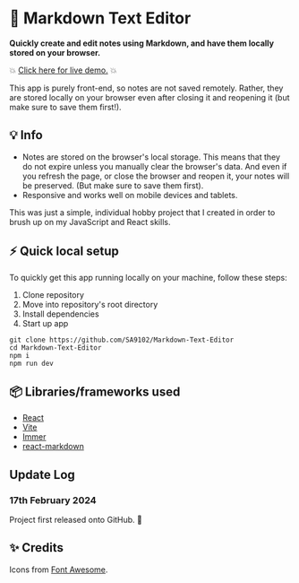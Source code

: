 # :notebook: Markdown Text Editor

**Quickly create and edit notes using Markdown, and have them locally stored on your browser.**

:boom: [Click here for live demo.](https://sa9102.github.io/Markdown-Text-Editor/) :boom:

This app is purely front-end, so notes are not saved remotely. Rather, they are stored locally on your browser even after closing it and reopening it (but make sure to save them first!).

## :bulb: Info

- Notes are stored on the browser's local storage. This means that they do not expire unless you manually clear the browser's data. And even if you refresh the page, or close the browser and reopen it, your notes will be preserved. (But make sure to save them first).
- Responsive and works well on mobile devices and tablets.

This was just a simple, individual hobby project that I created in order to brush up on my JavaScript and React skills.

## :zap: Quick local setup

To quickly get this app running locally on your machine, follow these steps:

1. Clone repository
2. Move into repository's root directory
3. Install dependencies
4. Start up app

```
git clone https://github.com/SA9102/Markdown-Text-Editor
cd Markdown-Text-Editor
npm i
npm run dev
```

## :package: Libraries/frameworks used

- [React](https://react.dev/)
- [Vite](https://vitejs.dev/)
- [Immer](https://immerjs.github.io/immer/)
- [react-markdown](https://github.com/remarkjs/react-markdown)

## Update Log

### 17th February 2024

Project first released onto GitHub. :tada:

## :sparkles: Credits

Icons from [Font Awesome](https://fontawesome.com/).
